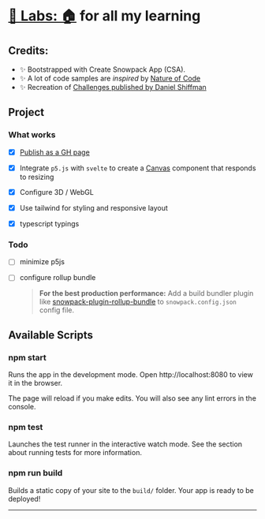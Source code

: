 # [🧪 Labs: 🏠][gh-page] for all my learning


## Credits:
  * ✨ Bootstrapped with Create Snowpack App (CSA).
  * ✨ A lot of code samples are _inspired_ by [Nature of Code][noc]
  * ✨ Recreation of [Challenges published by Daniel Shiffman][challenges]

## Project
### What works
- [x] [Publish as a GH page][gh-page]
- [x] Integrate `p5.js` with `svelte` to create a [Canvas] component that
      responds to resizing
- [x] Configure 3D / WebGL
- [x] Use tailwind for styling and responsive layout
- [x] typescript typings


### Todo
- [ ] minimize p5js
- [ ] configure rollup bundle

  > **For the best production performance:** Add a build bundler plugin like
  [snowpack-plugin-rollup-bundle][plugin-rollup-bundle] to `snowpack.config.json` config file.


## Available Scripts

### npm start

Runs the app in the development mode.
Open http://localhost:8080 to view it in the browser.

The page will reload if you make edits.
You will also see any lint errors in the console.

### npm test

Launches the test runner in the interactive watch mode.
See the section about running tests for more information.

### npm run build

Builds a static copy of your site to the `build/` folder.
Your app is ready to be deployed!


---

[gh-page]: https://labs.gh.thaha.xyz/
[Canvas]: src/p5/Canvas.svelte
[plugin-rollup-bundle]: https://github.com/ParamagicDev/snowpack-plugin-rollup-bundle
[noc]: https://natureofcode.com/
[challenges]: https://www.youtube.com/channel/UCvjgXvBlbQiydffZU7m1_aw
